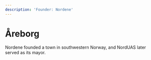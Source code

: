 ```yaml
---
description: 'Founder: Nordene'
---
```


# Åreborg

Nordene founded a town in southwestern Norway, and NordUAS later served as its mayor.
